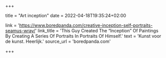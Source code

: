 +++

title = "Art inception"
date = 2022-04-18T19:35:24+02:00 

link = 'https://www.boredpanda.com/creative-inception-self-portraits-seamus-wray/'
link_title = 'This Guy Created The “Inception” Of Paintings By Creating A Series Of Portraits In Portraits Of Himself.'
text = 'Kunst voor de kunst. Heerlijk.'
source_url = 'boredpanda.com'

+++
